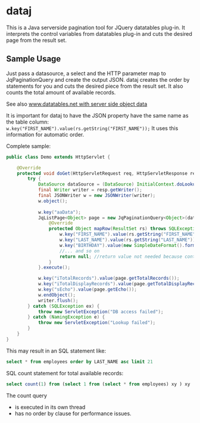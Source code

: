 dataj
=====

This is a Java serverside pagination tool for JQuery datatables plug-in. It interprets the control variables from datatables plug-in and cuts the desired page from the result set.

Sample Usage
------------

Just pass a datasource, a select and the HTTP parameter map to JqPaginationQuery and create the output JSON. dataj creates the order by statements for you and cuts the desired piece from the result set. It also counts the total amount of available records.

See also [www.datatables.net with server side object data](http://www.datatables.net/release-datatables/examples/server_side/object_data.html)

It is important for dataj to have the JSON property have the same name as the table column:
`w.key("FIRST_NAME").value(rs.getString("FIRST_NAME"));`
It uses this information for automatic order.

Complete sample:

```java
public class Demo extends HttpServlet {

	@Override
	protected void doGet(HttpServletRequest req, HttpServletResponse resp) throws ServletException, IOException {
		try {
			DataSource dataSource = (DataSource) InitialContext.doLookup("java:comp/env/JDBC");
			final Writer writer = resp.getWriter();
			final JSONWriter w = new JSONWriter(writer);
			w.object();
			
			w.key("aaData");
			JqListPage<Object> page = new JqPaginationQuery<Object>(dataSource, "select * from employees", req.getParameterMap()) {
				@Override
				protected Object mapRow(ResultSet rs) throws SQLException {
					w.key("FIRST_NAME").value(rs.getString("FIRST_NAME"));
					w.key("LAST_NAME").value(rs.getString("LAST_NAME"));
					w.key("BIRTHDAY").value(new SimpleDateFormat().format(rs.getDate("BIRTHDAY")));
					//... and so on
					return null; //return value not needed because content is directly put to JSON output
				}
			}.execute();

			w.key("iTotalRecords").value(page.getTotalRecords());
			w.key("iTotalDisplayRecords").value(page.getTotalDisplayRecords());
			w.key("sEcho").value(page.getEcho());
			w.endObject();
			writer.flush();
		} catch (SQLException ex) {
			throw new ServletException("DB access failed");
		} catch (NamingException e) {
			throw new ServletException("Lookup failed");
		}
	}
}

```

This may result in an SQL statement like:
```SQL
select * from employees order by LAST_NAME asc limit 21
```

SQL count statement for total available records:
```SQL
select count(1) from (select 1 from (select * from employees) xy ) xy
```
The count query
* is executed in its own thread
* has no order by clause
for performance issues.
